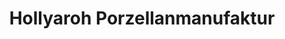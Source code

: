 ---
title: "Hollyaroh Porzellanmanufaktur"
url: /wien/hollyaroh-porzellanmanufaktur/
shop: Töpferei
---
